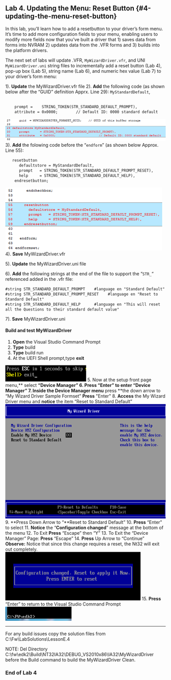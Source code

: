 <!--- @file
 file

Copyright (c) 2018, Intel Corporation. All rights reserved.<BR>

Redistribution and use in source (original document form) and 'compiled'
forms (converted to PDF, epub, HTML and other formats) with or without
modification, are permitted provided that the following conditions are met:

1). Redistributions of source code (original document form) must retain the
above copyright notice, this list of conditions and the following
disclaimer as the first lines of this file unmodified.

2). Redistributions in compiled form (transformed to other DTDs, converted to
PDF, epub, HTML and other formats) must reproduce the above copyright
notice, this list of conditions and the following disclaimer in the
documentation and/or other materials provided with the distribution.

THIS DOCUMENTATION IS PROVIDED BY TIANOCORE PROJECT "AS IS" AND ANY EXPRESS OR
IMPLIED WARRANTIES, INCLUDING, BUT NOT LIMITED TO, THE IMPLIED WARRANTIES OF
MERCHANTABILITY AND FITNESS FOR A PARTICULAR PURPOSE ARE DISCLAIMED. IN NO
EVENT SHALL TIANOCORE PROJECT BE LIABLE FOR ANY DIRECT, INDIRECT, INCIDENTAL,
SPECIAL, EXEMPLARY, OR CONSEQUENTIAL DAMAGES (INCLUDING, BUT NOT LIMITED TO,
PROCUREMENT OF SUBSTITUTE GOODS OR SERVICES; LOSS OF USE, DATA, OR PROFITS;
OR BUSINESS INTERRUPTION) HOWEVER CAUSED AND ON ANY THEORY OF LIABILITY,
WHETHER IN CONTRACT, STRICT LIABILITY, OR TORT (INCLUDING NEGLIGENCE OR
OTHERWISE) ARISING IN ANY WAY OUT OF THE USE OF THIS DOCUMENTATION, EVEN IF
ADVISED OF THE POSSIBILITY OF SUCH DAMAGE.

-->
## Lab 4\. Updating the Menu: Reset Button {#4-updating-the-menu-reset-button}

In this lab, you’ll learn how to add a resetbutton to your driver’s form menu. It’s time to add more configuration fields to your menu, enabling users to modify more fields now that you’ve built a driver that 1) saves data from forms into NVRAM 2) updates data from the .VFR forms and 3) builds into the platform drivers.

The next set of labs will update .VFR, `MyWizardDriver.vfr`, and UNI `MyWizardDriver.uni` string files to incrementally add a reset button (Lab 4), pop-up box (Lab 5), string name (Lab 6), and numeric hex value (Lab 7) to your driver’s form menu:

1). **Update** the MyWizardDriver.vfr file 
2). **Add** the following code (as shown below after the “GUID” definition Apprx. Line 29): `MyStandardDefault`,

```

    prompt =    STRING_TOKEN(STR_STANDARD_DEFAULT_PROMPT),
    attribute = 0x0000;        // Default ID: 0000 standard default

```
![](/media/image48.png)<br>
3). **Add** the folowing code before the “`endform`” (as shown below Approx. Line 55): 

```
   resetbutton
      defaultstore = MyStandardDefault,
      prompt   = STRING_TOKEN(STR_STANDARD_DEFAULT_PROMPT_RESET),
      help     = STRING_TOKEN(STR_STANDARD_DEFAULT_HELP),
    endresetbutton;

```
![](/media/image49.png)<br>
4). **Save** MyWizardDriver.vfr <br>

5). **Update** the MyWizardDriver.uni file <br>

6). **Add** the following strings at the end of the file to support the “`STR_`“ referenced added in the .vfr file: <br>


```
#string STR_STANDARD_DEFAULT_PROMPT    #language en "Standard Default"
#string STR_STANDARD_DEFAULT_PROMPT_RESET    #language en "Reset to Standard Default"
#string STR_STANDARD_DEFAULT_HELP      #language en "This will reset all the Questions to their standard default value"

```
7). **Save** MyWizardDriver.uni 



#### Build and test MyWizardDriver

1. **Open** the Visual Studio Command Prompt
2. **Type** build
3. **Type** build run
4. At the UEFI Shell prompt,type **exit**<br>

![](/media/image46.png)
5. Now at the setup front page menu,** select **“Device Manager”
6. **Press** “Enter” to enter “Device Manager”
7. Inside the Device Manager menu** press **the down arrow to “My Wizard Driver Sample Formset” **Press** "Enter"
8. **Access** the My Wizard Driver menu and **notice** the item “Reset to Standard Default” 
![](/media/image50.png)
9. **Press Down Arrow to “**Reset to Standard Default” 
10. **Press** “Enter" to select 
11. **Notice** the “**Configuration changed**” message at the bottom of the menu 
12. To Exit **Press** “Escape” then “Y” 
13. To Exit the “Device Manager” Page: **Press** “Escape” 
14. **Press** Up Arrow to “Continue” <br> **Observe:** Notice that since this change requires a reset, the Nt32 will exit out completely. 
![](/media/image51.png)
15. **Press** “Enter” to return to the Visual Studio Command Prompt <br>
![](/media/image26.png)

---

For any build issues copy the solution files from C:\Fw\LabSolutions\LessonE.4

NOTE: Del Directory C:\fw\edk2\Build\NT32IA32\DEBUG_VS2010x86\IA32\MyWizardDriver before the Build command to build the MyWizardDriver Clean.

### End of Lab 4